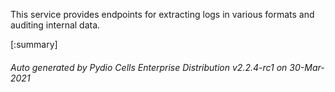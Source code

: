 






This service provides endpoints for extracting logs in various formats and auditing internal data.

[:summary]

###### Auto generated by Pydio Cells Enterprise Distribution v2.2.4-rc1 on 30-Mar-2021
